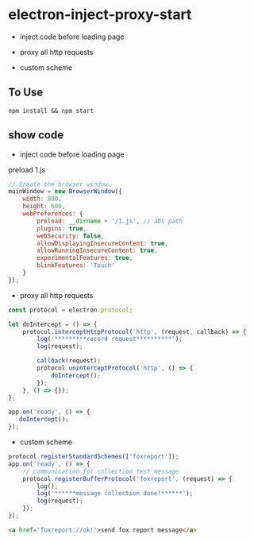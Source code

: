 # electron-inject-proxy-start

- inject code before loading  page

- proxy all http requests

- custom scheme

## To Use

`npm install && npm start`

## show code

- inject code before loading page

preload 1.js

```js
// Create the browser window.
mainWindow = new BrowserWindow({
    width: 800,
    height: 600,
    webPreferences: {
        preload: __dirname + '/1.js', // abs path
        plugins: true,
        webSecurity: false,
        allowDisplayingInsecureContent: true,
        allowRunningInsecureContent: true,
        experimentalFeatures: true,
        blinkFeatures: 'Touch'
    }
});
```

- proxy all http requests 

```js
const protocol = electron.protocol;

let doIntercept = () => {
    protocol.interceptHttpProtocol('http', (request, callback) => {
        log('*********record request**********');
        log(request);

        callback(request);
        protocol.uninterceptProtocol('http', () => {
            doIntercept();
        });
    }, () => {});
};

app.on('ready', () => {
   doIntercept();
});
```

- custom scheme

```js
protocol.registerStandardSchemes(['foxreport']);
app.on('ready', () => {
    // communication for collection test message
    protocol.registerBufferProtocol('foxreport', (request) => {
        log();
        log('******message collection done!******');
        log(request);
    });
});
```

```html
<a href='foxreport://ok!'>send fox report message</a>
```
